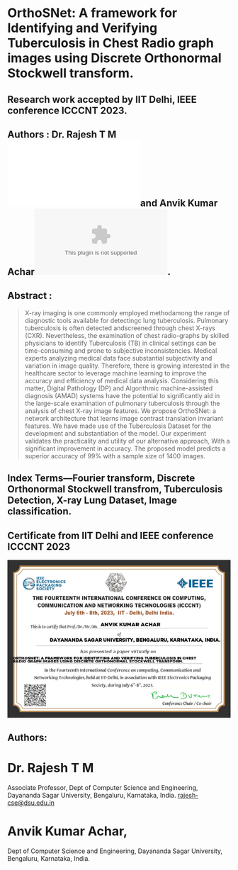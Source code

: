 # OrthoSNet: A framework for Identifying and Verifying Tuberculosis in Chest Radio graph images using Discrete Orthonormal Stockwell transform.
## Research work accepted by IIT Delhi, IEEE conference ICCCNT 2023.

## Authors : Dr. Rajesh T M ![Dr Rajesh's mail](rajesh-cse@dsu.edu.in)and Anvik Kumar Achar![Anvik's mail](anvik.kumar6311@gmail.com).

## Abstract : 
> X-ray imaging is one commonly employed methodamong the range of diagnostic tools available for detectingc lung tuberculosis. Pulmonary tuberculosis is often detected andscreened through chest X-rays (CXR). Nevertheless, the examination of chest radio-graphs by skilled physicians to identify Tuberculosis (TB) in clinical settings can be time-consuming and prone to subjective inconsistencies. Medical experts analyzing medical data face substantial subjectivity and variation in image quality. Therefore, there is growing interested in the healthcare sector to leverage machine learning to improve the accuracy and efficiency of medical data analysis. Considering this matter, Digital Pathology (DP) and Algorithmic machine-assisted diagnosis (AMAD) systems have the potential to significantly aid in the large-scale examination of pulmonary tuberculosis through the analysis of chest X-ray image features. We propose OrthoSNet: a network architecture that learns image contrast translation invariant features. We have made use of the Tuberculosis Dataset for the development and substantiation of the model. Our experiment validates the practicality and utility of our alternative approach, With a significant improvement in accuracy. The proposed model predicts a superior accuracy of 99% with a sample size of 1400 images. 
 
## Index Terms—Fourier transform, Discrete Orthonormal Stockwell transfrom, Tuberculosis Detection, X-ray Lung Dataset, Image classification.

## Certificate from IIT Delhi and IEEE conference ICCCNT 2023
![Certificate](https://github.com/AnvikKumar/OrthoSNet./blob/main/Assets/Research_Certificate.jpeg)

## Authors:

# Dr. Rajesh T M
Associate Professor,
Dept of Computer Science and Engineering,
Dayananda Sagar University,
Bengaluru, Karnataka,
India.
rajesh-cse@dsu.edu.in

# Anvik Kumar Achar,
Dept of Computer Science and Engineering,
Dayananda Sagar University,
Bengaluru, Karnataka,
India.

